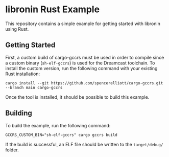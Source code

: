 # libronin Rust Example

This repository contains a simple example for getting started with libronin using Rust.

## Getting Started

First, a custom build of cargo-gccrs must be used in order to compile since a custom binary (`sh-elf-gccrs`) is used
for the Dreamcast toolchain. To install the custom version, run the following command with your existing Rust
installation:

```cargo install --git https://github.com/spencerelliott/cargo-gccrs.git --branch main cargo-gccrs```

Once the tool is installed, it should be possible to build this example.

## Building

To build the example, run the following command:

```GCCRS_CUSTOM_BIN="sh-elf-gccrs" cargo gccrs build```

If the build is successful, an ELF file should be written to the `target/debug/` folder.